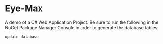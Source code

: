 # Eye-Max

A demo of a C# Web Application Project. Be sure to run the following in the NuGet Package Manager Console in order to generate the database tables:

```bash
update-database
```
